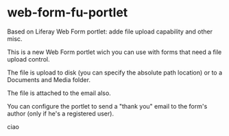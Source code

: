 web-form-fu-portlet
===================

Based on Liferay Web Form portlet: adde file upload capability and other misc.

This is a new Web Form portlet wich you can use with forms that need a file upload control.

The file is upload to disk (you can specify the absolute path location) or to a Documents and Media folder.

The file is attached to the email also.

You can configure the portlet to send a "thank you" email to the form's author (only if he's a registered user).


ciao